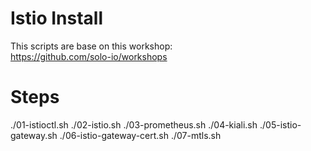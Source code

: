 # Istio Install
This scripts are base on this workshop: <br/>
https://github.com/solo-io/workshops

# Steps
./01-istioctl.sh
./02-istio.sh
./03-prometheus.sh
./04-kiali.sh
./05-istio-gateway.sh
./06-istio-gateway-cert.sh
./07-mtls.sh